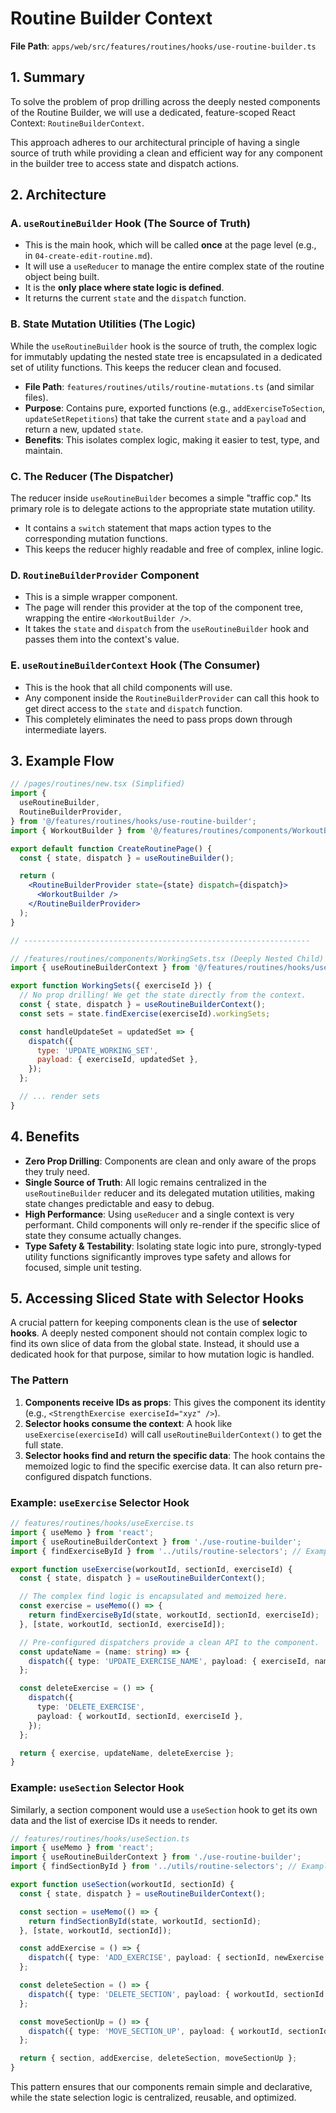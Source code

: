 # Routine Builder Context

**File Path**: `apps/web/src/features/routines/hooks/use-routine-builder.ts`

## 1. Summary

To solve the problem of prop drilling across the deeply nested components of the Routine Builder, we will use a dedicated, feature-scoped React Context: `RoutineBuilderContext`.

This approach adheres to our architectural principle of having a single source of truth while providing a clean and efficient way for any component in the builder tree to access state and dispatch actions.

## 2. Architecture

### A. `useRoutineBuilder` Hook (The Source of Truth)

- This is the main hook, which will be called **once** at the page level (e.g., in `04-create-edit-routine.md`).
- It will use a `useReducer` to manage the entire complex state of the routine object being built.
- It is the **only place where state logic is defined**.
- It returns the current `state` and the `dispatch` function.

### B. State Mutation Utilities (The Logic)

While the `useRoutineBuilder` hook is the source of truth, the complex logic for immutably updating the nested state tree is encapsulated in a dedicated set of utility functions. This keeps the reducer clean and focused.

- **File Path**: `features/routines/utils/routine-mutations.ts` (and similar files).
- **Purpose**: Contains pure, exported functions (e.g., `addExerciseToSection`, `updateSetRepetitions`) that take the current `state` and a `payload` and return a new, updated `state`.
- **Benefits**: This isolates complex logic, making it easier to test, type, and maintain.

### C. The Reducer (The Dispatcher)

The reducer inside `useRoutineBuilder` becomes a simple "traffic cop." Its primary role is to delegate actions to the appropriate state mutation utility.

- It contains a `switch` statement that maps action types to the corresponding mutation functions.
- This keeps the reducer highly readable and free of complex, inline logic.

### D. `RoutineBuilderProvider` Component

- This is a simple wrapper component.
- The page will render this provider at the top of the component tree, wrapping the entire `<WorkoutBuilder />`.
- It takes the `state` and `dispatch` from the `useRoutineBuilder` hook and passes them into the context's value.

### E. `useRoutineBuilderContext` Hook (The Consumer)

- This is the hook that all child components will use.
- Any component inside the `RoutineBuilderProvider` can call this hook to get direct access to the `state` and `dispatch` function.
- This completely eliminates the need to pass props down through intermediate layers.

## 3. Example Flow

```jsx
// /pages/routines/new.tsx (Simplified)
import {
  useRoutineBuilder,
  RoutineBuilderProvider,
} from '@/features/routines/hooks/use-routine-builder';
import { WorkoutBuilder } from '@/features/routines/components/WorkoutBuilder';

export default function CreateRoutinePage() {
  const { state, dispatch } = useRoutineBuilder();

  return (
    <RoutineBuilderProvider state={state} dispatch={dispatch}>
      <WorkoutBuilder />
    </RoutineBuilderProvider>
  );
}

// ----------------------------------------------------------------

// /features/routines/components/WorkingSets.tsx (Deeply Nested Child)
import { useRoutineBuilderContext } from '@/features/routines/hooks/use-routine-builder';

export function WorkingSets({ exerciseId }) {
  // No prop drilling! We get the state directly from the context.
  const { state, dispatch } = useRoutineBuilderContext();
  const sets = state.findExercise(exerciseId).workingSets;

  const handleUpdateSet = updatedSet => {
    dispatch({
      type: 'UPDATE_WORKING_SET',
      payload: { exerciseId, updatedSet },
    });
  };

  // ... render sets
}
```

## 4. Benefits

- **Zero Prop Drilling**: Components are clean and only aware of the props they truly need.
- **Single Source of Truth**: All logic remains centralized in the `useRoutineBuilder` reducer and its delegated mutation utilities, making state changes predictable and easy to debug.
- **High Performance**: Using `useReducer` and a single context is very performant. Child components will only re-render if the specific slice of state they consume actually changes.
- **Type Safety & Testability**: Isolating state logic into pure, strongly-typed utility functions significantly improves type safety and allows for focused, simple unit testing.

## 5. Accessing Sliced State with Selector Hooks

A crucial pattern for keeping components clean is the use of **selector hooks**. A deeply nested component should not contain complex logic to find its own slice of data from the global state. Instead, it should use a dedicated hook for that purpose, similar to how mutation logic is handled.

### The Pattern

1.  **Components receive IDs as props**: This gives the component its identity (e.g., `<StrengthExercise exerciseId="xyz" />`).
2.  **Selector hooks consume the context**: A hook like `useExercise(exerciseId)` will call `useRoutineBuilderContext()` to get the full state.
3.  **Selector hooks find and return the specific data**: The hook contains the memoized logic to find the specific exercise data. It can also return pre-configured dispatch functions.

### Example: `useExercise` Selector Hook

```typescript
// features/routines/hooks/useExercise.ts
import { useMemo } from 'react';
import { useRoutineBuilderContext } from './use-routine-builder';
import { findExerciseById } from '../utils/routine-selectors'; // Example utility

export function useExercise(workoutId, sectionId, exerciseId) {
  const { state, dispatch } = useRoutineBuilderContext();

  // The complex find logic is encapsulated and memoized here.
  const exercise = useMemo(() => {
    return findExerciseById(state, workoutId, sectionId, exerciseId);
  }, [state, workoutId, sectionId, exerciseId]);

  // Pre-configured dispatchers provide a clean API to the component.
  const updateName = (name: string) => {
    dispatch({ type: 'UPDATE_EXERCISE_NAME', payload: { exerciseId, name } });
  };

  const deleteExercise = () => {
    dispatch({
      type: 'DELETE_EXERCISE',
      payload: { workoutId, sectionId, exerciseId },
    });
  };

  return { exercise, updateName, deleteExercise };
}
```

### Example: `useSection` Selector Hook

Similarly, a section component would use a `useSection` hook to get its own data and the list of exercise IDs it needs to render.

```typescript
// features/routines/hooks/useSection.ts
import { useMemo } from 'react';
import { useRoutineBuilderContext } from './use-routine-builder';
import { findSectionById } from '../utils/routine-selectors'; // Example utility

export function useSection(workoutId, sectionId) {
  const { state, dispatch } = useRoutineBuilderContext();

  const section = useMemo(() => {
    return findSectionById(state, workoutId, sectionId);
  }, [state, workoutId, sectionId]);

  const addExercise = () => {
    dispatch({ type: 'ADD_EXERCISE', payload: { sectionId, newExercise: {...} } });
  };

  const deleteSection = () => {
    dispatch({ type: 'DELETE_SECTION', payload: { workoutId, sectionId } });
  };

  const moveSectionUp = () => {
    dispatch({ type: 'MOVE_SECTION_UP', payload: { workoutId, sectionId } });
  };

  return { section, addExercise, deleteSection, moveSectionUp };
}
```

This pattern ensures that our components remain simple and declarative, while the state selection logic is centralized, reusable, and optimized.
